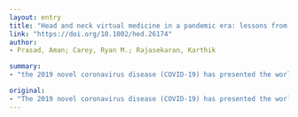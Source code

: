 ```yaml
---
layout: entry
title: "Head and neck virtual medicine in a pandemic era: lessons from COVID-19"
link: "https://doi.org/10.1002/hed.26174"
author:
- Prasad, Aman; Carey, Ryan M.; Rajasekaran, Karthik

summary:
- "the 2019 novel coronavirus disease (COVID-19) has presented the world and physicians with a unique public health challenge. Head and neck cancer physicians are particularly affected by these changes given their scope of practice, complex patient population, and interventional focus. We outline the utility of telemedicine as a potential strategy for allowing physicians to maintain an effective continuum of care. This article is protected by copyright. All rights reserved."

original:
- "The 2019 novel coronavirus disease (COVID-19) has presented the world and physicians with a unique public health challenge. In light of its high transmissibility and large burden on the healthcare system, many hospitals and practices have opted to cancel elective surgeries in order to mobilize resources, ration personal protective equipment and guard patients from the virus. Head and neck cancer physicians are particularly affected by these changes given their scope of practice, complex patient population, and interventional focus. In this viewpoint, we discuss some of the many challenges faced by head and neck surgeons in this climate. Additionally, we outline the utility of telemedicine as a potential strategy for allowing physicians to maintain an effective continuum of care. This article is protected by copyright. All rights reserved."
---
```


